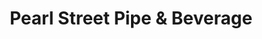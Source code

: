 ---
title: "Pearl Street Pipe & Beverage"
url: /burlington/pearl-street-pipe-and-beverage/
shop: alcohol
---